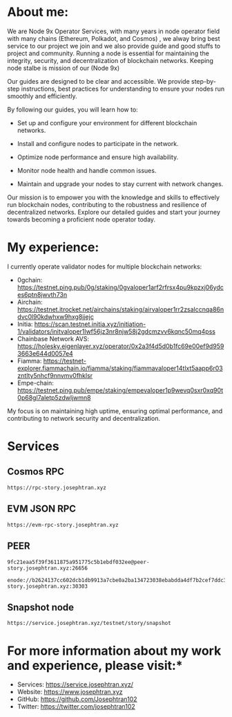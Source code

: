 # **About me:**
We are Node 9x Operator Services, with many years in node operator field with many chains (Ethereum, Polkadot, and Cosmos) , we alway bring best service to our project we join and we also provide guide and good stuffs to project and community. Running a node is essential for maintaining the integrity, security, and decentralization of blockchain networks.
Keeping node stalbe is mission of our (Node 9x)

Our guides are designed to be clear and accessible. We provide step-by-step instructions, best practices for understanding to ensure your nodes run smoothly and efficiently.

By following our guides, you will learn how to:

- Set up and configure your environment for different blockchain networks.

- Install and configure nodes to participate in the network.

- Optimize node performance and ensure high availability.

- Monitor node health and handle common issues.

- Maintain and upgrade your nodes to stay current with network changes.

Our mission is to empower you with the knowledge and skills to effectively run blockchain nodes, contributing to the robustness and resilience of decentralized networks. Explore our detailed guides and start your journey towards becoming a proficient node operator today.

# **My experience:**
I currently operate validator nodes for multiple blockchain networks: 

- 0gchain: https://testnet.ping.pub/0g/staking/0gvaloper1arf2rfrsx4pu9kpzxj06ydces6ptn8jwvth73n
- Airchain: https://testnet.itrocket.net/airchains/staking/airvaloper1rr2zsalccnqa86ndvc0l90kdwhxw9hxg8jjejc
- Initia: https://scan.testnet.initia.xyz/initiation-1/validators/initvaloper1lwf56jz3nr8njw58j2gdcmzvv6kqnc50mq4pss
- Chainbase Network AVS: https://holesky.eigenlayer.xyz/operator/0x2a3f4d5d0b1fc69e00ef9d9593663e644d0057e4
- Fiamma: https://testnet-explorer.fiammachain.io/fiamma/staking/fiammavaloper14tlxt5aapp6r03zntlty5nhcf9nnvmv0fhklsr
- Empe-chain: https://testnet.ping.pub/empe/staking/empevaloper1p9wevq0sxr0xq90t0p68gl7aletp5zdwljwmn8

My focus is on maintaining high uptime, ensuring optimal performance, and contributing to network security and decentralization.

# **Services**

## Cosmos RPC

```
https://rpc-story.josephtran.xyz
```

## EVM JSON RPC

```
https://evm-rpc-story.josephtran.xyz
```

## PEER

```
9fc21eaa5f39f3611875a951775c5b1ebdf032ee@peer-story.josephtran.xyz:26656
```

```
enode://b2624137cc602dcb1db9913a7cbe0a2ba134723038ebabdda4df7b2cef7ddc3ffa7ee8567d2193b3d2608406c304eb902a8a52e8fb6ff7e34c1b1773115f8c68@peer-story.josephtran.xyz:30303
```

## Snapshot node
```
https://service.josephtran.xyz/testnet/story/snapshot
```


# For more information about my work and experience, please visit:*
- Services: https://service.josephtran.xyz/
- Website: https://www.josephtran.xyz
- GitHub: https://github.com/Josephtran102
- Twitter: https://twitter.com/josephtran102
